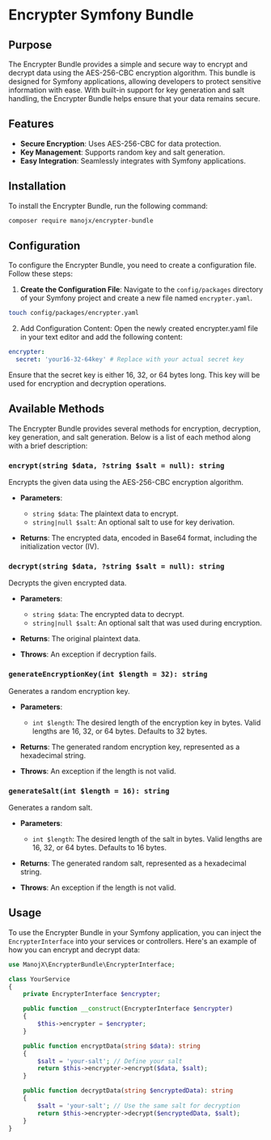 # Encrypter Symfony Bundle

## Purpose

The Encrypter Bundle provides a simple and secure way to encrypt and decrypt data using the AES-256-CBC encryption algorithm. This bundle is designed for Symfony applications, allowing developers to protect sensitive information with ease. With built-in support for key generation and salt handling, the Encrypter Bundle helps ensure that your data remains secure.

## Features

- **Secure Encryption**: Uses AES-256-CBC for data protection.
- **Key Management**: Supports random key and salt generation.
- **Easy Integration**: Seamlessly integrates with Symfony applications.

## Installation

To install the Encrypter Bundle, run the following command:

```bash
composer require manojx/encrypter-bundle
```

## Configuration

To configure the Encrypter Bundle, you need to create a configuration file. Follow these steps:

1. **Create the Configuration File**: Navigate to the `config/packages` directory of your Symfony project and create a new file named `encrypter.yaml`.

```bash
touch config/packages/encrypter.yaml
```

2. Add Configuration Content: Open the newly created encrypter.yaml file in your text editor and add the following content:

```yaml
encrypter:
  secret: 'your16-32-64key' # Replace with your actual secret key
```

Ensure that the secret key is either 16, 32, or 64 bytes long. This key will be used for encryption and decryption operations.

## Available Methods

The Encrypter Bundle provides several methods for encryption, decryption, key generation, and salt generation. Below is a list of each method along with a brief description:

### `encrypt(string $data, ?string $salt = null): string`

Encrypts the given data using the AES-256-CBC encryption algorithm.

- **Parameters**:
  - `string $data`: The plaintext data to encrypt.
  - `string|null $salt`: An optional salt to use for key derivation.

- **Returns**: The encrypted data, encoded in Base64 format, including the initialization vector (IV).

### `decrypt(string $data, ?string $salt = null): string`

Decrypts the given encrypted data.

- **Parameters**:
  - `string $data`: The encrypted data to decrypt.
  - `string|null $salt`: An optional salt that was used during encryption.

- **Returns**: The original plaintext data.

- **Throws**: An exception if decryption fails.

### `generateEncryptionKey(int $length = 32): string`

Generates a random encryption key.

- **Parameters**:
  - `int $length`: The desired length of the encryption key in bytes. Valid lengths are 16, 32, or 64 bytes. Defaults to 32 bytes.

- **Returns**: The generated random encryption key, represented as a hexadecimal string.

- **Throws**: An exception if the length is not valid.

### `generateSalt(int $length = 16): string`

Generates a random salt.

- **Parameters**:
  - `int $length`: The desired length of the salt in bytes. Valid lengths are 16, 32, or 64 bytes. Defaults to 16 bytes.

- **Returns**: The generated random salt, represented as a hexadecimal string.

- **Throws**: An exception if the length is not valid.

## Usage

To use the Encrypter Bundle in your Symfony application, you can inject the `EncrypterInterface` into your services or controllers. Here's an example of how you can encrypt and decrypt data:

```php
use ManojX\EncrypterBundle\EncrypterInterface;

class YourService
{
    private EncrypterInterface $encrypter;

    public function __construct(EncrypterInterface $encrypter)
    {
        $this->encrypter = $encrypter;
    }

    public function encryptData(string $data): string
    {
        $salt = 'your-salt'; // Define your salt
        return $this->encrypter->encrypt($data, $salt);
    }

    public function decryptData(string $encryptedData): string
    {
        $salt = 'your-salt'; // Use the same salt for decryption
        return $this->encrypter->decrypt($encryptedData, $salt);
    }
}
```
